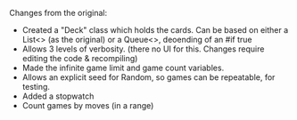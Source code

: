 Changes from the original:

- Created a "Deck" class which holds the cards.  Can be based on either a List<> (as the original) or a Queue<>, deoending of an #if true
- Allows 3 levels of verbosity.  (there no UI for this.  Changes require editing the code & recompiling)
- Made the infinite game limit and game count variables.
- Allows an explicit seed for Random, so games can be repeatable, for testing.
- Added a stopwatch
- Count games by moves (in a range)

